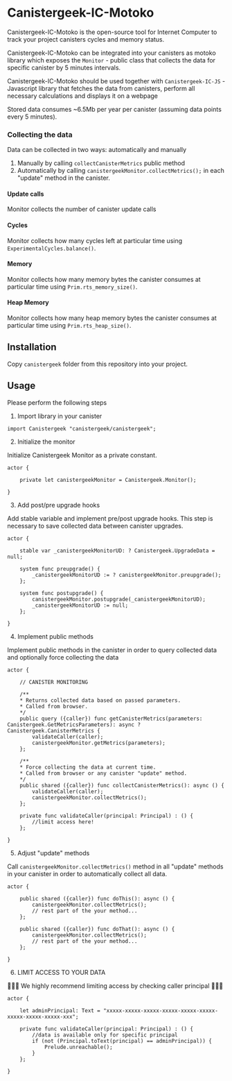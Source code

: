 # Canistergeek-IC-Motoko

Canistergeek-IC-Motoko is the open-source tool for Internet Computer to track your project canisters cycles and memory status.

Canistergeek-IC-Motoko can be integrated into your canisters as motoko library which exposes the `Monitor` - public class that collects the data for specific canister by 5 minutes intervals.

Canistergeek-IC-Motoko should be used together with `Canistergeek-IC-JS` - Javascript library that fetches the data from canisters, perform all necessary calculations and displays it on a webpage 

Stored data consumes ~6.5Mb per year per canister (assuming data points every 5 minutes).

### Collecting the data

Data can be collected in two ways: automatically and manually

1. Manually by calling `collectCanisterMetrics` public method
2. Automatically by calling `canistergeekMonitor.collectMetrics();` in each "update" method in the canister.

#### Update calls

Monitor collects the number of canister update calls

#### Cycles

Monitor collects how many cycles left at particular time using `ExperimentalCycles.balance()`.

#### Memory

Monitor collects how many memory bytes the canister consumes at particular time using `Prim.rts_memory_size()`.

#### Heap Memory

Monitor collects how many heap memory bytes the canister consumes at particular time using `Prim.rts_heap_size()`.


## Installation

Copy `canistergeek` folder from this repository into your project.

## Usage

Please perform the following steps

1. Import library in your canister

```
import Canistergeek "canistergeek/canistergeek";
```

2. Initialize the monitor

Initialize Canistergeek Monitor as a private constant.

```
actor {

    private let canistergeekMonitor = Canistergeek.Monitor();

}
```

3. Add post/pre upgrade hooks

Add stable variable and implement pre/post upgrade hooks.
This step is necessary to save collected data between canister upgrades.

```
actor {
    
    stable var _canistergeekMonitorUD: ? Canistergeek.UpgradeData = null;
    
    system func preupgrade() {
        _canistergeekMonitorUD := ? canistergeekMonitor.preupgrade();
    };

    system func postupgrade() { 
        canistergeekMonitor.postupgrade(_canistergeekMonitorUD);
        _canistergeekMonitorUD := null;
    };
    
}
```

4. Implement public methods

Implement public methods in the canister in order to query collected data and optionally force collecting the data

```
actor {
    
    // CANISTER MONITORING

    /**
    * Returns collected data based on passed parameters.
    * Called from browser.
    */
    public query ({caller}) func getCanisterMetrics(parameters: Canistergeek.GetMetricsParameters): async ?Canistergeek.CanisterMetrics {
        validateCaller(caller);
        canistergeekMonitor.getMetrics(parameters);
    };

    /**
    * Force collecting the data at current time.
    * Called from browser or any canister "update" method.
    */
    public shared ({caller}) func collectCanisterMetrics(): async () {
        validateCaller(caller);
        canistergeekMonitor.collectMetrics();
    };
    
    private func validateCaller(principal: Principal) : () {
        //limit access here!
    };
    
}
```

5. Adjust "update" methods

Call `canistergeekMonitor.collectMetrics()` method in all "update" methods in your canister in order to automatically collect all data.

```
actor {
    
    public shared ({caller}) func doThis(): async () {
        canistergeekMonitor.collectMetrics();
        // rest part of the your method...
    };
    
    public shared ({caller}) func doThat(): async () {
        canistergeekMonitor.collectMetrics();
        // rest part of the your method...
    };
    
}
```

6. LIMIT ACCESS TO YOUR DATA

🔴🔴🔴 We highly recommend limiting access by checking caller principal 🔴🔴🔴


```
actor {

    let adminPrincipal: Text = "xxxxx-xxxxx-xxxxx-xxxxx-xxxxx-xxxxx-xxxxx-xxxxx-xxxxx-xxx";
    
    private func validateCaller(principal: Principal) : () {
        //data is available only for specific principal
        if (not (Principal.toText(principal) == adminPrincipal)) {
            Prelude.unreachable();
        }
    };
    
}
```